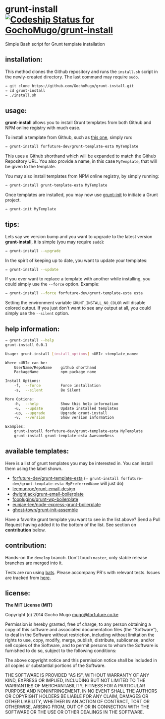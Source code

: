 
# grunt-install [![Codeship Status for GochoMugo/grunt-install](https://codeship.com/projects/dfa06220-6f11-0132-0e73-16fcb937ed3c/status?branch=master)](https://codeship.com/projects/54390)

Simple Bash script for Grunt template installation


## installation:

This method clones the Github repository and runs the `install.sh` script in
 the newly-created directory. The last command may require `sudo`.

```bash
⇒ git clone https://github.com/GochoMugo/grunt-install.git
⇒ cd grunt-install
⇒ ./install.sh
```


## usage:

__grunt-install__ allows you to install Grunt templates from both Github
 and NPM online registry with much ease.

To install a template from Github, such as [this one][esta], simply run:

```bash
⇒ grunt-install forfuture-dev/grunt-template-esta MyTemplate
```

This uses a Github shorthand which will be expanded to match the Github
 Repository URL. You also provide a name, in this case `MyTemplate`, that
 will be given to the template.

You may also install templates from NPM online registry, by simply
 running:

```bash
⇒ grunt-install grunt-template-esta MyTemplate
```

Once templates are installed, you may now use [grunt-init][grunt-init] to
 initiate a Grunt project.

```bash
⇒ grunt-init MyTemplate
```


## tips:

Lets say we version bump and you want to upgrade to the latest version
 __grunt-install__, it is simple (you may require `sudo`):

```bash
⇒ grunt-install --upgrade
```

In the spirit of keeping up to date, you want to update your templates:

```bash
⇒ grunt-install --update
```

If you ever want to replace a template with another while installing, you
 could simply use the `--force` option. Example:

```bash
⇒ grunt-install --force forfuture-dev/grunt-template-esta esta
```

Setting the environment variable `GRUNT_INSTALL_NO_COLOR` will
 disable colored output. If you just don't want to see any output at all,
 you could simply use the `--silent` option.


## help information:

```bash
⇒ grunt-install --help
grunt-install 0.0.1

Usage: grunt-install [install_options] <URI> <template_name>

Where <URI> can be:
    UserName/RepoName    github shorthand
    PackageName          npm package name

Install Options:
    -f,  --force         Force installation
    -s,  --silent        Be Silent

More Options:
    -h,  --help          Show this help information
    -u,  --update        Update installed templates
    -up, --upgrade       Upgrade grunt-install
    -v,  --version       Show version information

Examples:
    grunt-install forfuture-dev/grunt-template-esta MyTemplate
    grunt-install grunt-template-esta AwesomeNess
```


## available templates:

Here is a list of grunt templates you may be interested in. You can install
 them using the label shown.

* [forfuture-dev/grunt-template-esta][esta] (`⇒ grunt-install forfuture-dev/grunt-template-esta MyPreferredName` will just do)
* [leemunroe/grunt-email-design](https://github.com/leemunroe/grunt-email-design)
* [dwightjack/grunt-email-boilerplate](https://github.com/dwightjack/grunt-email-boilerplate)
* [fooplugins/grunt-wp-boilerplate](https://github.com/fooplugins/grunt-wp-boilerplate)
* [eunjae-lee/node-express-grunt-boilerplate](https://github.com/eunjae-lee/node-express-grunt-boilerplate)
* [ghost-town/grunt-init-assemble](https://github.com/ghost-town/grunt-init-assemble)

Have a favorite grunt template you want to see in the list above? Send a Pull
 Request having added it to the bottom of the list. See section on **contribution**
 below.


## contribution:

Hands-on the `develop` branch. Don't touch `master`, only stable release
 branches are merged into it.

Tests are run using [bats][bats]. Please accompany PR's with relevant
 tests. Issues are tracked from [here][issues].


## license:

__The MIT License (MIT)__

Copyright (c) 2014 Gocho Mugo <mugo@forfuture.co.ke>

Permission is hereby granted, free of charge, to any person
 obtaining a copy of this software and associated
 documentation files (the "Software"), to deal in the Software
 without restriction, including without limitation the rights
 to use, copy, modify, merge, publish, distribute, sublicense,
 and/or sell copies of the Software, and to permit persons to
 whom the Software is furnished to do so, subject to the
 following conditions:

The above copyright notice and this permission notice shall
 be included in all copies or substantial portions of the
 Software.

THE SOFTWARE IS PROVIDED "AS IS", WITHOUT WARRANTY OF ANY
 KIND, EXPRESS OR IMPLIED, INCLUDING BUT NOT LIMITED TO THE
 WARRANTIES OF MERCHANTABILITY, FITNESS FOR A PARTICULAR
 PURPOSE AND NONINFRINGEMENT. IN NO EVENT SHALL THE AUTHORS
 OR COPYRIGHT HOLDERS BE LIABLE FOR ANY CLAIM, DAMAGES OR
 OTHER LIABILITY, WHETHER IN AN ACTION OF CONTRACT, TORT OR
 OTHERWISE, ARISING FROM, OUT OF OR IN CONNECTION WITH THE
 SOFTWARE OR THE USE OR OTHER DEALINGS IN THE SOFTWARE.


[bats]:https://github.com/sstephenson/bats "Bash Automated Testing System"
[esta]:https://github.com/forfuture-dev/grunt-template-esta
[grunt-init]:https://github.com/gruntjs/grunt-init
[issues]:https://github.com/GochoMugo/grunt-install/issues
